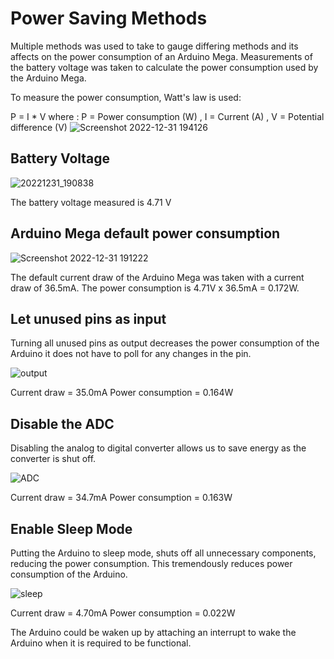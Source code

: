 # Power Saving Methods

Multiple methods was used to take to gauge differing methods and its affects on the power consumption of an Arduino Mega. Measurements of the battery voltage was taken to calculate the power consumption used by the Arduino Mega. 

To measure the power consumption, Watt's law is used:

P = I * V
where : P = Power consumption (W) , I = Current (A) , V = Potential difference (V) 
![Screenshot 2022-12-31 194126](https://user-images.githubusercontent.com/116183995/210135401-8d41a5eb-fdb1-4a07-884e-8d4c48dea51f.jpg)


## Battery Voltage
![20221231_190838](https://user-images.githubusercontent.com/116183995/210134554-3cd494b7-47a1-40c1-8687-082593425a9e.jpg)

The battery voltage measured is 4.71 V

## Arduino Mega default power consumption
![Screenshot 2022-12-31 191222](https://user-images.githubusercontent.com/116183995/210134622-ed59b388-d4a9-493c-9a34-4700417ec223.jpg)

The default current draw of the Arduino Mega was taken with a current draw of 36.5mA. 
The power consumption is 4.71V x 36.5mA = 0.172W.

## Let unused pins as input
Turning all unused pins as output decreases the power consumption of the Arduino it does not have to poll for any changes in the pin.

![output](https://user-images.githubusercontent.com/116183995/210134809-c2b145eb-a77a-473e-8ac1-15f909b3825a.jpg)

Current draw = 35.0mA
Power consumption = 0.164W

## Disable the ADC
Disabling the analog to digital converter allows us to save energy as the converter is shut off.

![ADC](https://user-images.githubusercontent.com/116183995/210135042-45e9a90d-aff4-427b-a8ae-c920a945af0c.jpg)

Current draw = 34.7mA
Power consumption = 0.163W

## Enable Sleep Mode
Putting the Arduino to sleep mode, shuts off all unnecessary components, reducing the power consumption. This tremendously reduces power consumption of the Arduino.

![sleep](https://user-images.githubusercontent.com/116183995/210135131-a8932493-9ce8-4cd2-b948-e4fdc3128778.jpg)

Current draw = 4.70mA
Power consumption = 0.022W

The Arduino could be waken up by attaching an interrupt to wake the Arduino when it is required to be functional.
